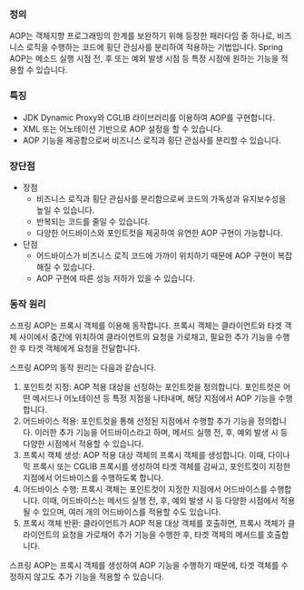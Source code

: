 ### 정의

AOP는 객체지향 프로그래밍의 한계를 보완하기 위해 등장한 패러다임 중 하나로, 비즈니스 로직을 수행하는 코드에 횡단 관심사를 분리하여 적용하는 기법입니다. Spring AOP는 메소드 실행 시점 전, 후 또는 예외 발생 시점 등 특정 시점에 원하는 기능을 적용할 수 있습니다.

### 특징

- JDK Dynamic Proxy와 CGLIB 라이브러리를 이용하여 AOP를 구현합니다.
- XML 또는 어노테이션 기반으로 AOP 설정을 할 수 있습니다.
- AOP 기능을 제공함으로써 비즈니스 로직과 횡단 관심사를 분리할 수 있습니다.

### 장단점

- 장점
    - 비즈니스 로직과 횡단 관심사를 분리함으로써 코드의 가독성과 유지보수성을 높일 수 있습니다.
    - 반복되는 코드를 줄일 수 있습니다.
    - 다양한 어드바이스와 포인트컷을 제공하여 유연한 AOP 구현이 가능합니다.
- 단점
    - 어드바이스가 비즈니스 로직 코드에 가까이 위치하기 때문에 AOP 구현이 복잡해질 수 있습니다.
    - AOP 구현에 따른 성능 저하가 있을 수 있습니다.

### 동작 원리

스프링 AOP는 프록시 객체를 이용해 동작합니다. 프록시 객체는 클라이언트와 타겟 객체 사이에서 중간에 위치하여 클라이언트의 요청을 가로채고, 필요한 추가 기능을 수행한 후 타겟 객체에게 요청을 전달합니다.

스프링 AOP의 동작 원리는 다음과 같습니다.

1. 포인트컷 지정: AOP 적용 대상을 선정하는 포인트컷을 정의합니다. 포인트컷은 어떤 메서드나 어노테이션 등 특정 지점을 나타내며, 해당 지점에서 AOP 기능을 수행합니다.
2. 어드바이스 적용: 포인트컷을 통해 선정된 지점에서 수행할 추가 기능을 정의합니다. 이러한 추가 기능을 어드바이스라고 하며, 메서드 실행 전, 후, 예외 발생 시 등 다양한 시점에서 적용할 수 있습니다.
3. 프록시 객체 생성: AOP 적용 대상 객체의 프록시 객체를 생성합니다. 이때, 다이나믹 프록시 또는 CGLIB 프록시를 생성하여 타겟 객체를 감싸고, 포인트컷이 지정한 지점에서 어드바이스를 수행하도록 합니다.
4. 어드바이스 수행: 프록시 객체는 포인트컷이 지정한 지점에서 어드바이스를 수행합니다. 이때, 어드바이스는 메서드 실행 전, 후, 예외 발생 시 등 다양한 시점에서 적용될 수 있으며, 여러 개의 어드바이스를 적용할 수도 있습니다.
5. 프록시 객체 반환: 클라이언트가 AOP 적용 대상 객체를 호출하면, 프록시 객체가 클라이언트의 요청을 가로채어 추가 기능을 수행한 후, 타겟 객체의 메서드를 호출합니다.

스프링 AOP는 프록시 객체를 생성하여 AOP 기능을 수행하기 때문에, 타겟 객체를 수정하지 않고도 추가 기능을 적용할 수 있습니다.

